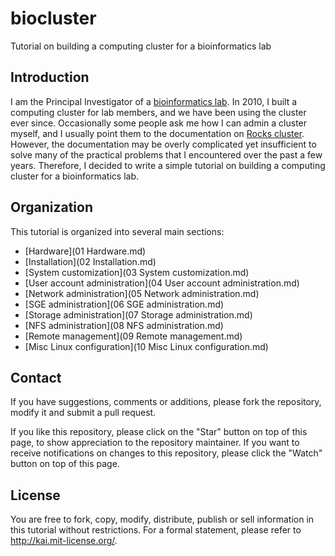 # biocluster

Tutorial on building a computing cluster for a bioinformatics lab

## Introduction

I am the Principal Investigator of a [bioinformatics lab](http://wglab.org). In 2010, I built a computing cluster for lab members, and we have been using the cluster ever since. Occasionally some people ask me how I can admin a cluster myself, and I usually point them to the documentation on [Rocks cluster](http://www.rocksclusters.org/wordpress/). However, the documentation may be overly complicated yet insufficient to solve many of the practical problems that I encountered over the past a few years. Therefore, I decided to write a simple tutorial on building a computing cluster for a bioinformatics lab.

## Organization

This tutorial is organized into several main sections:

- [Hardware](01 Hardware.md)
- [Installation](02 Installation.md)
- [System customization](03 System customization.md)
- [User account administration](04 User account administration.md)
- [Network administration](05 Network administration.md)
- [SGE administration](06 SGE administration.md)
- [Storage administration](07 Storage administration.md)
- [NFS administration](08 NFS administration.md)
- [Remote management](09 Remote management.md)
- [Misc Linux configuration](10 Misc Linux configuration.md)

## Contact

If you have suggestions, comments or additions, please fork the repository, modify it and submit a pull request.

If you like this repository, please click on the "Star" button on top of this page, to show appreciation to the repository maintainer. If you want to receive notifications on changes to this repository, please click the "Watch" button on top of this page.

## License

You are free to fork, copy, modify, distribute, publish or sell information in this tutorial without restrictions. For a formal statement, please refer to http://kai.mit-license.org/.
